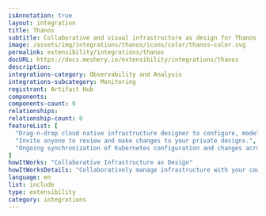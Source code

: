 ```yaml
---
isAnnotation: true
layout: integration
title: Thanos
subtitle: Collaborative and visual infrastructure as design for Thanos
image: /assets/img/integrations/thanos/icons/color/thanos-color.svg
permalink: extensibility/integrations/thanos
docURL: https://docs.meshery.io/extensibility/integrations/thanos
description: 
integrations-category: Observability and Analysis
integrations-subcategory: Monitoring
registrant: Artifact Hub
components: 
components-count: 0
relationships: 
relationship-count: 0
featureList: [
  "Drag-n-drop cloud native infrastructure designer to configure, model, and deploy your workloads.",
  "Invite anyone to review and make changes to your private designs.",
  "Ongoing synchronization of Kubernetes configuration and changes across any number of clusters."
]
howItWorks: "Collaborative Infrastructure as Design"
howItWorksDetails: "Collaboratively manage infrastructure with your coworkers synchronously sharing the same designs."
language: en
list: include
type: extensibility
category: integrations
---
```

